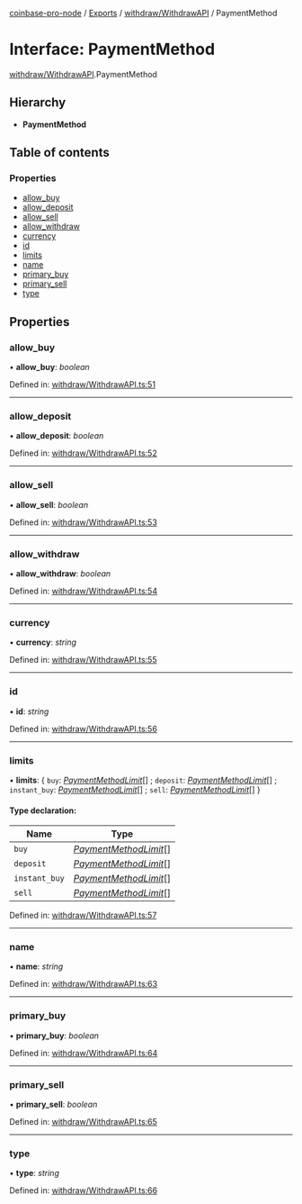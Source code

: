 [coinbase-pro-node](../README.md) / [Exports](../modules.md) / [withdraw/WithdrawAPI](../modules/withdraw_withdrawapi.md) / PaymentMethod

# Interface: PaymentMethod

[withdraw/WithdrawAPI](../modules/withdraw_withdrawapi.md).PaymentMethod

## Hierarchy

* **PaymentMethod**

## Table of contents

### Properties

- [allow\_buy](withdraw_withdrawapi.paymentmethod.md#allow_buy)
- [allow\_deposit](withdraw_withdrawapi.paymentmethod.md#allow_deposit)
- [allow\_sell](withdraw_withdrawapi.paymentmethod.md#allow_sell)
- [allow\_withdraw](withdraw_withdrawapi.paymentmethod.md#allow_withdraw)
- [currency](withdraw_withdrawapi.paymentmethod.md#currency)
- [id](withdraw_withdrawapi.paymentmethod.md#id)
- [limits](withdraw_withdrawapi.paymentmethod.md#limits)
- [name](withdraw_withdrawapi.paymentmethod.md#name)
- [primary\_buy](withdraw_withdrawapi.paymentmethod.md#primary_buy)
- [primary\_sell](withdraw_withdrawapi.paymentmethod.md#primary_sell)
- [type](withdraw_withdrawapi.paymentmethod.md#type)

## Properties

### allow\_buy

• **allow\_buy**: *boolean*

Defined in: [withdraw/WithdrawAPI.ts:51](https://github.com/bennycode/coinbase-pro-node/blob/004782e/src/withdraw/WithdrawAPI.ts#L51)

___

### allow\_deposit

• **allow\_deposit**: *boolean*

Defined in: [withdraw/WithdrawAPI.ts:52](https://github.com/bennycode/coinbase-pro-node/blob/004782e/src/withdraw/WithdrawAPI.ts#L52)

___

### allow\_sell

• **allow\_sell**: *boolean*

Defined in: [withdraw/WithdrawAPI.ts:53](https://github.com/bennycode/coinbase-pro-node/blob/004782e/src/withdraw/WithdrawAPI.ts#L53)

___

### allow\_withdraw

• **allow\_withdraw**: *boolean*

Defined in: [withdraw/WithdrawAPI.ts:54](https://github.com/bennycode/coinbase-pro-node/blob/004782e/src/withdraw/WithdrawAPI.ts#L54)

___

### currency

• **currency**: *string*

Defined in: [withdraw/WithdrawAPI.ts:55](https://github.com/bennycode/coinbase-pro-node/blob/004782e/src/withdraw/WithdrawAPI.ts#L55)

___

### id

• **id**: *string*

Defined in: [withdraw/WithdrawAPI.ts:56](https://github.com/bennycode/coinbase-pro-node/blob/004782e/src/withdraw/WithdrawAPI.ts#L56)

___

### limits

• **limits**: { `buy`: [*PaymentMethodLimit*](withdraw_withdrawapi.paymentmethodlimit.md)[] ; `deposit`: [*PaymentMethodLimit*](withdraw_withdrawapi.paymentmethodlimit.md)[] ; `instant_buy`: [*PaymentMethodLimit*](withdraw_withdrawapi.paymentmethodlimit.md)[] ; `sell`: [*PaymentMethodLimit*](withdraw_withdrawapi.paymentmethodlimit.md)[]  }

#### Type declaration:

Name | Type |
------ | ------ |
`buy` | [*PaymentMethodLimit*](withdraw_withdrawapi.paymentmethodlimit.md)[] |
`deposit` | [*PaymentMethodLimit*](withdraw_withdrawapi.paymentmethodlimit.md)[] |
`instant_buy` | [*PaymentMethodLimit*](withdraw_withdrawapi.paymentmethodlimit.md)[] |
`sell` | [*PaymentMethodLimit*](withdraw_withdrawapi.paymentmethodlimit.md)[] |

Defined in: [withdraw/WithdrawAPI.ts:57](https://github.com/bennycode/coinbase-pro-node/blob/004782e/src/withdraw/WithdrawAPI.ts#L57)

___

### name

• **name**: *string*

Defined in: [withdraw/WithdrawAPI.ts:63](https://github.com/bennycode/coinbase-pro-node/blob/004782e/src/withdraw/WithdrawAPI.ts#L63)

___

### primary\_buy

• **primary\_buy**: *boolean*

Defined in: [withdraw/WithdrawAPI.ts:64](https://github.com/bennycode/coinbase-pro-node/blob/004782e/src/withdraw/WithdrawAPI.ts#L64)

___

### primary\_sell

• **primary\_sell**: *boolean*

Defined in: [withdraw/WithdrawAPI.ts:65](https://github.com/bennycode/coinbase-pro-node/blob/004782e/src/withdraw/WithdrawAPI.ts#L65)

___

### type

• **type**: *string*

Defined in: [withdraw/WithdrawAPI.ts:66](https://github.com/bennycode/coinbase-pro-node/blob/004782e/src/withdraw/WithdrawAPI.ts#L66)
